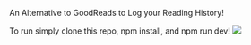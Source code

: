 An Alternative to GoodReads to Log your Reading History!

To run simply clone this repo, npm install, and npm run dev!
<img src="https://github.com/inorle/log/blob/main/Loggif.gif">

